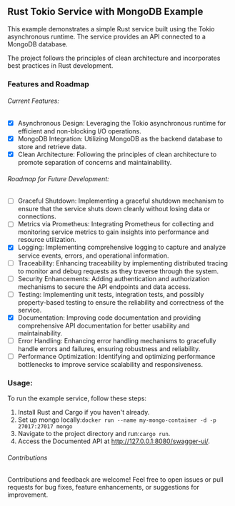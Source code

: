 ## Rust Tokio Service with MongoDB Example
This example demonstrates a simple Rust service built using the Tokio asynchronous runtime. The service provides an API connected to a MongoDB database.

The project follows the principles of clean architecture and incorporates best practices in Rust development.

### Features and Roadmap
###### Current Features:
- [X] Asynchronous Design: Leveraging the Tokio asynchronous runtime for efficient and non-blocking I/O operations.
- [X] MongoDB Integration: Utilizing MongoDB as the backend database to store and retrieve data.
- [X] Clean Architecture: Following the principles of clean architecture to promote separation of concerns and maintainability.
###### Roadmap for Future Development:
- [ ] Graceful Shutdown: Implementing a graceful shutdown mechanism to ensure that the service shuts down cleanly without losing data or connections.
- [ ] Metrics via Prometheus: Integrating Prometheus for collecting and monitoring service metrics to gain insights into performance and resource utilization.
- [X] Logging: Implementing comprehensive logging to capture and analyze service events, errors, and operational information.
- [ ] Traceability: Enhancing traceability by implementing distributed tracing to monitor and debug requests as they traverse through the system.
- [ ] Security Enhancements: Adding authentication and authorization mechanisms to secure the API endpoints and data access.
- [ ] Testing: Implementing unit tests, integration tests, and possibly property-based testing to ensure the reliability and correctness of the service.
- [X] Documentation: Improving code documentation and providing comprehensive API documentation for better usability and maintainability.
- [ ] Error Handling: Enhancing error handling mechanisms to gracefully handle errors and failures, ensuring robustness and reliability.
- [ ] Performance Optimization: Identifying and optimizing performance bottlenecks to improve service scalability and responsiveness.

### Usage:
To run the example service, follow these steps:

1. Install Rust and Cargo if you haven't already.
2. Set up mongo locally:```docker run --name my-mongo-container -d -p 27017:27017 mongo```
3. Navigate to the project directory and run:```cargo run```.
4. Access the Documented API at http://127.0.0.1:8080/swagger-ui/.

###### Contributions
Contributions and feedback are welcome! Feel free to open issues or pull requests for bug fixes, feature enhancements, or suggestions for improvement.
